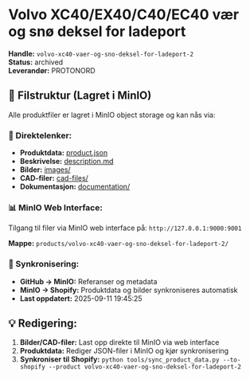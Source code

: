 # Volvo XC40/EX40/C40/EC40 vær og snø deksel for ladeport

**Handle:** `volvo-xc40-vaer-og-sno-deksel-for-ladeport-2`  
**Status:** archived  
**Leverandør:** PROTONORD

## 📁 Filstruktur (Lagret i MinIO)

Alle produktfiler er lagret i MinIO object storage og kan nås via:

### 🔗 Direktelenker:
- **Produktdata:** [product.json](http://127.0.0.1:9000/products/volvo-xc40-vaer-og-sno-deksel-for-ladeport-2/product.json)
- **Beskrivelse:** [description.md](http://127.0.0.1:9000/products/volvo-xc40-vaer-og-sno-deksel-for-ladeport-2/description.md)
- **Bilder:** [images/](http://127.0.0.1:9000/products/volvo-xc40-vaer-og-sno-deksel-for-ladeport-2/images/)
- **CAD-filer:** [cad-files/](http://127.0.0.1:9000/products/volvo-xc40-vaer-og-sno-deksel-for-ladeport-2/cad-files/)
- **Dokumentasjon:** [documentation/](http://127.0.0.1:9000/products/volvo-xc40-vaer-og-sno-deksel-for-ladeport-2/documentation/)

### 📊 MinIO Web Interface:
Tilgang til filer via MinIO web interface på:
`http://127.0.0.1:9000:9001`

**Mappe:** `products/volvo-xc40-vaer-og-sno-deksel-for-ladeport-2/`

### 🔄 Synkronisering:
- **GitHub → MinIO:** Referanser og metadata
- **MinIO → Shopify:** Produktdata og bilder synkroniseres automatisk
- **Last oppdatert:** 2025-09-11 19:45:25

## 💡 Redigering:
1. **Bilder/CAD-filer:** Last opp direkte til MinIO via web interface
2. **Produktdata:** Rediger JSON-filer i MinIO og kjør synkronisering
3. **Synkroniser til Shopify:** `python tools/sync_product_data.py --to-shopify --product volvo-xc40-vaer-og-sno-deksel-for-ladeport-2`
